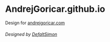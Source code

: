 # AndrejGoricar.github.io
Design for [andrejgoricar.com](http://andrejgoricar.com)

###### Designed by [DefaltSimon](https://github.com/DefaltSimon)